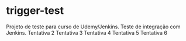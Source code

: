 # trigger-test
Projeto de teste para curso de Udemy/Jenkins.
Teste de integração com Jenkins.
Tentativa 2
Tentativa 3
Tentativa 4
Tentativa 5
Tentativa 6
